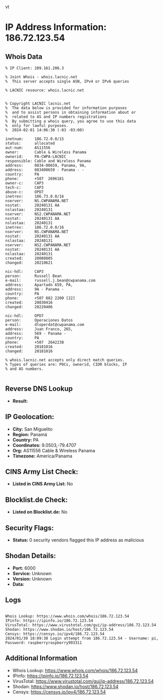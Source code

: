vt
# IP Address Information: 186.72.123.54

## Whois Data
```
% IP Client: 209.161.206.3
 
% Joint Whois - whois.lacnic.net
%  This server accepts single ASN, IPv4 or IPv6 queries

% LACNIC resource: whois.lacnic.net


% Copyright LACNIC lacnic.net
%  The data below is provided for information purposes
%  and to assist persons in obtaining information about or
%  related to AS and IP numbers registrations
%  By submitting a whois query, you agree to use this data
%  only for lawful purposes.
%  2024-02-01 14:06:30 (-03 -03:00)

inetnum:     186.72.0.0/15
status:      allocated
aut-num:     AS11556
owner:       Cable & Wireless Panama
ownerid:     PA-CWPA-LACNIC
responsible: Cable and Wireless Panama
address:     0834-00659, Panama, 9A, 
address:     083400659 - Panama - -
country:     PA
phone:       +507  2696181
owner-c:     CAP3
tech-c:      CAP3
abuse-c:     OPD7
inetrev:     186.73.0.0/16
nserver:     NS.CWPANAMA.NET
nsstat:      20240131 AA
nslastaa:    20240131
nserver:     NS2.CWPANAMA.NET
nsstat:      20240131 AA
nslastaa:    20240131
inetrev:     186.72.0.0/16
nserver:     NS.CWPANAMA.NET
nsstat:      20240131 AA
nslastaa:    20240131
nserver:     NS2.CWPANAMA.NET
nsstat:      20240131 AA
nslastaa:    20240131
created:     20080805
changed:     20210621

nic-hdl:     CAP3
person:      Russell Bean
e-mail:      russell.j.bean@cwpanama.com
address:     Apartado 659, PA, 
address:     9A - Panama - 
country:     PA
phone:       +507 882 2200 [22]
created:     20030416
changed:     20220406

nic-hdl:     OPD7
person:      Operaciones Datos
e-mail:      dloperdat@cwpanama.com
address:     Juan Franco, 265, 
address:     569 - Panama - 
country:     PA
phone:       +507  2642238
created:     20181016
changed:     20181016

% whois.lacnic.net accepts only direct match queries.
% Types of queries are: POCs, ownerid, CIDR blocks, IP
% and AS numbers.


```
## Reverse DNS Lookup
- **Result:** 

## IP Geolocation:
- **City:** San Miguelito
- **Region:** Panamá
- **Country:** PA
- **Coordinates:** 9.0503,-79.4707
- **Org:** AS11556 Cable & Wireless Panama
- **Timezone:** America/Panama

## CINS Army List Check:
- **Listed in CINS Army List:** 
No

## Blocklist.de Check:
- **Listed on Blocklist.de:** 
No

## Security Flags:
- **Status:** 0 security vendors flagged this IP address as malicious

## Shodan Details:
- **Port:** 6000
- **Service:** Unknown
- **Version:** Unknown
- **Data:** 

## Logs
```

Whois Lookup: https://www.whois.com/whois/186.72.123.54
IPinfo: https://ipinfo.io/186.72.123.54
VirusTotal: https://www.virustotal.com/gui/ip-address/186.72.123.54
Shodan: https://www.shodan.io/host/186.72.123.54
Censys: https://censys.io/ipv4/186.72.123.54
2024/01/30 18:09:38 Login attempt from 186.72.123.54 - Username: pi, Password: raspberryraspberry993311

```
## Additional Information
- Whois Lookup: https://www.whois.com/whois/186.72.123.54
- IPinfo: https://ipinfo.io/186.72.123.54
- VirusTotal: https://www.virustotal.com/gui/ip-address/186.72.123.54
- Shodan: https://www.shodan.io/host/186.72.123.54
- Censys: https://censys.io/ipv4/186.72.123.54

